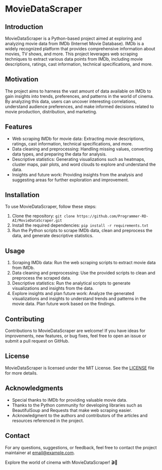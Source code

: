 # MovieDataScraper

## Introduction

MovieDataScraper is a Python-based project aimed at exploring and analyzing movie data from IMDb (Internet Movie Database). IMDb is a widely recognized platform that provides comprehensive information about movies, TV shows, and more. This project leverages web scraping techniques to extract various data points from IMDb, including movie descriptions, ratings, cast information, technical specifications, and more.

## Motivation

The project aims to harness the vast amount of data available on IMDb to gain insights into trends, preferences, and patterns in the world of cinema. By analyzing this data, users can uncover interesting correlations, understand audience preferences, and make informed decisions related to movie production, distribution, and marketing.

## Features

- Web scraping IMDb for movie data: Extracting movie descriptions, ratings, cast information, technical specifications, and more.
- Data cleaning and preprocessing: Handling missing values, converting data types, and preparing the data for analysis.
- Descriptive statistics: Generating visualizations such as heatmaps, cluster maps, pair plots, and word clouds to explore and understand the data.
- Insights and future work: Providing insights from the analysis and suggesting areas for further exploration and improvement.

## Installation

To use MovieDataScraper, follow these steps:

1. Clone the repository: `git clone https://github.com/Programmer-RD-AI/MovieDataScraper.git`
2. Install the required dependencies: `pip install -r requirements.txt`
3. Run the Python scripts to scrape IMDb data, clean and preprocess the data, and generate descriptive statistics.

## Usage

1. Scraping IMDb data: Run the web scraping scripts to extract movie data from IMDb.
2. Data cleaning and preprocessing: Use the provided scripts to clean and preprocess the scraped data.
3. Descriptive statistics: Run the analytical scripts to generate visualizations and insights from the data.
4. Explore insights and plan future work: Analyze the generated visualizations and insights to understand trends and patterns in the movie data. Plan future work based on the findings.

## Contributing

Contributions to MovieDataScraper are welcome! If you have ideas for improvements, new features, or bug fixes, feel free to open an issue or submit a pull request on GitHub.

## License

MovieDataScraper is licensed under the MIT License. See the [LICENSE](https://github.com/Programmer-RD-AI/MovieDataScraper/blob/main/LICENSE) file for more details.

## Acknowledgments

- Special thanks to IMDb for providing valuable movie data.
- Thanks to the Python community for developing libraries such as BeautifulSoup and Requests that make web scraping easier.
- Acknowledgment to the authors and contributors of the articles and resources referenced in the project.

## Contact

For any questions, suggestions, or feedback, feel free to contact the project maintainer at [email@example.com](mailto:go2ranuga@gmail.com).

Explore the world of cinema with MovieDataScraper! 🎬🍿
